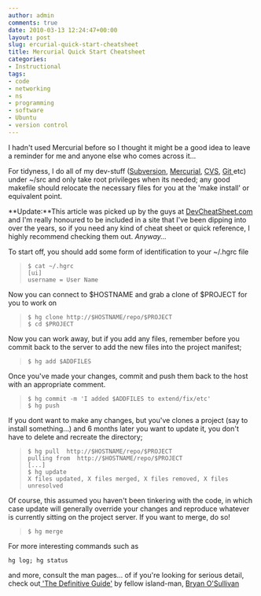 ```yaml
---
author: admin
comments: true
date: 2010-03-13 12:24:47+00:00
layout: post
slug: ercurial-quick-start-cheatsheet
title: Mercurial Quick Start Cheatsheet
categories:
- Instructional
tags:
- code
- networking
- ns
- programming
- software
- Ubuntu
- version control
---
```


I hadn't used Mercurial before so I thought it might be a good idea to leave a reminder for me and anyone else who comes across it...

For tidyness, I do all of my dev-stuff ([Subversion](http://subversion.tigris.org/), [Mercurial](http://mercurial.selenic.com/), [CVS](http://www.nongnu.org/cvs/), [Git ](http://git-scm.com/)etc) under ~/src and only take root privileges when its needed; any good makefile should relocate the necessary files for you at the 'make install' or equivalent point.

**Update:**This article was picked up by the guys at [DevCheatSheet.com](http://devcheatsheet.com/cheatsheet/1589/) and I'm really honoured to be included in a site that I've been dipping into over the years, so if you need any kind of cheat sheet or quick reference, I highly recommend checking them out. _Anyway..._

To start off, you should add some form of identification to your ~/.hgrc file

> 

>     
>     $ cat ~/.hgrc
>     [ui]
>     username = User Name
> 
> 

Now you can connect to $HOSTNAME and grab a clone of $PROJECT for you to work on

> 

>     
>     $ hg clone http://$HOSTNAME/repo/$PROJECT
>     $ cd $PROJECT
> 
> 

Now you can work away, but if you add any files, remember before you commit back to the server to add the new files into the project manifest;

> 

>     
>     $ hg add $ADDFILES
> 
> 

Once you've made your changes, commit and push them back to the host with an appropriate comment.

> 

>     
>     $ hg commit -m 'I added $ADDFILES to extend/fix/etc'
>     $ hg push
> 
> 

If you dont want to make any changes, but you've clones a project (say to install something...) and 6 months later you want to update it, you don't have to delete and recreate the directory;

> 

>     
>     $ hg pull  http://$HOSTNAME/repo/$PROJECT
>     pulling from  http://$HOSTNAME/repo/$PROJECT
>     [...]
>     $ hg update
>     X files updated, X files merged, X files removed, X files unresolved
> 
> 

Of course, this assumed you haven't been tinkering with the code, in which case update will generally override your changes and reproduce whatever is currently sitting on the project server. If you want to merge, do so!

> 

>     
>     $ hg merge
> 
> 

For more interesting commands such as

    
    hg log; hg status

and more, consult the man pages... of if you're looking for serious detail, check out[ 'The Definitive Guide'](http://hgbook.red-bean.com/read/) by fellow island-man, [Bryan O'Sullivan](http://www.serpentine.com/blog/)
